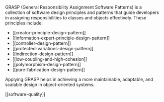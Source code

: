 GRASP (General Responsibility Assignment Software Patterns) is a collection of software design principles and patterns that guide developers in assigning responsibilities to classes and objects effectively. These principles include:

- [[creator-principle-design-pattern]]
- [[information-expert-principle-design-pattern]]
- [[controller-design-pattern]]
- [[protected-variations-design-pattern]]
- [[indirection-design-pattern]]
- [[low-coupling-and-high-cohesion]]
- [[polymorphism-design-pattern]]
- [[pure-fabrication-design-pattern]]

Applying GRASP helps in achieving a more maintainable, adaptable, and scalable design in object-oriented systems.

[[software-quality]]